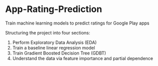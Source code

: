 # App-Rating-Prediction
Train machine learning models to predict ratings for Google Play apps

Structuring the project into four sections:

1. Perform Exploratory Data Analysis (EDA)
2. Train a baseline linear regression model
3. Train Gradient Boosted Decision Tree (GDBT)
4. Understand the data via feature importance and partial dependence
